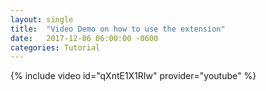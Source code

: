 ```yaml
---
layout: single
title:  "Video Demo on how to use the extension"
date:   2017-12-06 06:00:00 -0600
categories: Tutorial
---
```


{% include video id="qXntE1X1RIw" provider="youtube" %}

